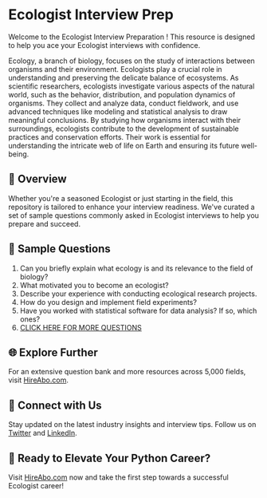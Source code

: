# Ecologist Interview Prep

Welcome to the Ecologist Interview Preparation ! This resource is designed to help you ace your Ecologist interviews with confidence.

Ecology, a branch of biology, focuses on the study of interactions between organisms and their environment. Ecologists play a crucial role in understanding and preserving the delicate balance of ecosystems. As scientific researchers, ecologists investigate various aspects of the natural world, such as the behavior, distribution, and population dynamics of organisms. They collect and analyze data, conduct fieldwork, and use advanced techniques like modeling and statistical analysis to draw meaningful conclusions. By studying how organisms interact with their surroundings, ecologists contribute to the development of sustainable practices and conservation efforts. Their work is essential for understanding the intricate web of life on Earth and ensuring its future well-being.

## 🚀 Overview

Whether you're a seasoned Ecologist or just starting in the field, this repository is tailored to enhance your interview readiness. We've curated a set of sample questions commonly asked in Ecologist interviews to help you prepare and succeed.

## 📝 Sample Questions

1. Can you briefly explain what ecology is and its relevance to the field of biology?
2. What motivated you to become an ecologist?
3. Describe your experience with conducting ecological research projects.
4. How do you design and implement field experiments?
5. Have you worked with statistical software for data analysis? If so, which ones?
6. [CLICK HERE FOR MORE QUESTIONS](https://hireabo.com/job/5_1_6/Ecologist)

## 🌐 Explore Further

For an extensive question bank and more resources across 5,000 fields, visit [HireAbo.com](https://www.hireabo.com).

## 📱 Connect with Us

Stay updated on the latest industry insights and interview tips. Follow us on [Twitter](https://twitter.com/hireabo) and [LinkedIn](https://www.linkedin.com/in/hire-abo-3609972a8/).

## 🚀 Ready to Elevate Your Python Career?

Visit [HireAbo.com](https://www.hireabo.com) now and take the first step towards a successful Ecologist career!